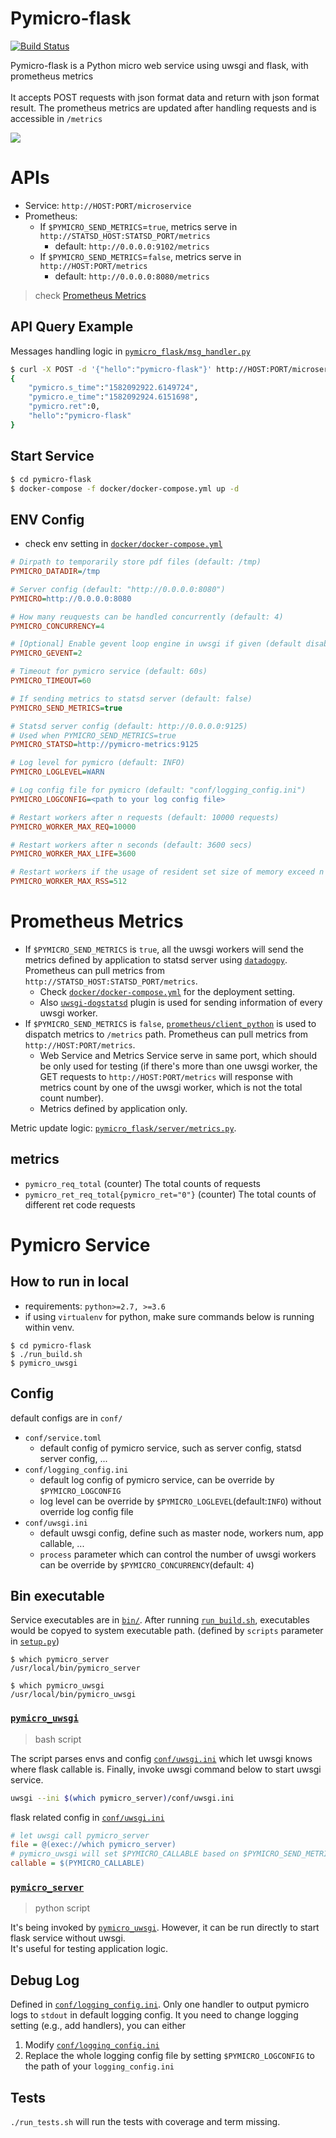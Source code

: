 # Pymicro-flask

[![Build Status](https://travis-ci.com/ShandiLin/pymicro-flask.svg?branch=master)](https://travis-ci.com/ShandiLin/pymicro-flask)

Pymicro-flask is a Python micro web service using uwsgi and flask, with prometheus metrics<br/><br/>
It accepts POST requests with json format data and return with json format result. The prometheus metrics are updated after handling requests and is accessible in `/metrics` <br/>

![](docs/img/pymicro_arch.png)

# APIs
* Service: `http://HOST:PORT/microservice`
* Prometheus:
    * If `$PYMICRO_SEND_METRICS`=`true`, metrics serve in `http://STATSD_HOST:STATSD_PORT/metrics`
        * default: `http://0.0.0.0:9102/metrics`
    * If `$PYMICRO_SEND_METRICS`=`false`, metrics serve in `http://HOST:PORT/metrics`
        * default: `http://0.0.0.0:8080/metrics`
> check [Prometheus Metrics](#Prometheus-Metrics)

## API Query Example
Messages handling logic in [`pymicro_flask/msg_handler.py`](pymicro_flask/msg_handler.py)

```bash
$ curl -X POST -d '{"hello":"pymicro-flask"}' http://HOST:PORT/microservice
{
    "pymicro.s_time":"1582092922.6149724",
    "pymicro.e_time":"1582092924.6151698",
    "pymicro.ret":0,
    "hello":"pymicro-flask"
}
```

## Start Service
```bash
$ cd pymicro-flask
$ docker-compose -f docker/docker-compose.yml up -d
```

## ENV Config
* check env setting in [`docker/docker-compose.yml`](docker/docker-compose.yml)
```ini
# Dirpath to temporarily store pdf files (default: /tmp)
PYMICRO_DATADIR=/tmp

# Server config (default: "http://0.0.0.0:8080")
PYMICRO=http://0.0.0.0:8080

# How many reuquests can be handled concurrently (default: 4)
PYMICRO_CONCURRENCY=4

# [Optional] Enable gevent loop engine in uwsgi if given (default disabled)
PYMICRO_GEVENT=2

# Timeout for pymicro service (default: 60s)
PYMICRO_TIMEOUT=60

# If sending metrics to statsd server (default: false)
PYMICRO_SEND_METRICS=true

# Statsd server config (default: http://0.0.0.0:9125)
# Used when PYMICRO_SEND_METRICS=true
PYMICRO_STATSD=http://pymicro-metrics:9125

# Log level for pymicro (default: INFO)
PYMICRO_LOGLEVEL=WARN

# Log config file for pymicro (default: "conf/logging_config.ini")
PYMICRO_LOGCONFIG=<path to your log config file>

# Restart workers after n requests (default: 10000 requests)
PYMICRO_WORKER_MAX_REQ=10000

# Restart workers after n seconds (default: 3600 secs)
PYMICRO_WORKER_MAX_LIFE=3600

# Restart workers if the usage of resident set size of memory exceed n MB (default: 512 MB)
PYMICRO_WORKER_MAX_RSS=512
```

# Prometheus Metrics
* If `$PYMICRO_SEND_METRICS` is `true`, all the uwsgi workers will send the metrics defined by application to statsd server using [`datadogpy`](https://github.com/DataDog/datadogpy). Prometheus can pull metrics from `http://STATSD_HOST:STATSD_PORT/metrics`.
    * Check [`docker/docker-compose.yml`](docker/docker-compose.yml) for the deployment setting.
    * Also [`uwsgi-dogstatsd`](https://github.com/Datadog/uwsgi-dogstatsd) plugin is used for sending information of every uwsgi worker.
* If `$PYMICRO_SEND_METRICS` is `false`, [`prometheus/client_python`](https://github.com/prometheus/client_python) is used to dispatch metrics to `/metrics` path. Prometheus can pull metrics from `http://HOST:PORT/metrics`.
    * Web Service and Metrics Service serve in same port, which should be only used for testing (if there's more than one uwsgi worker, the GET requests to `http://HOST:PORT/metrics` will response with metrics count by one of the uwsgi worker, which is not the total count number).
    * Metrics defined by application only.

Metric update logic: [`pymicro_flask/server/metrics.py`](pymicro_flask/server/metrics.py).<br/>

## metrics
* `pymicro_req_total` (counter) The total counts of requests
* `pymicro_ret_req_total{pymicro_ret="0"}` (counter) The total counts of different ret code requests

# Pymicro Service
## How to run in local
* requirements: `python>=2.7, >=3.6`
* if using `virtualenv` for python, make sure commands below is running within venv.
```shell
$ cd pymicro-flask
$ ./run_build.sh
$ pymicro_uwsgi
```

## Config
default configs are in `conf/`
* `conf/service.toml`
    * default config of pymicro service, such as server config, statsd server config, ...
* `conf/logging_config.ini`
    * default log config of pymicro service, can be override by `$PYMICRO_LOGCONFIG`
    * log level can be override by `$PYMICRO_LOGLEVEL`(default:`INFO`) without override log config file
* `conf/uwsgi.ini`
    * default uwsgi config, define such as master node, workers num, app callable, ...
    * `process` parameter which can control the number of uwsgi workers can be override by `$PYMICRO_CONCURRENCY`(default: `4`)


## Bin executable
Service executables are in [`bin/`](bin/). After running [`run_build.sh`](run_build.sh), executables would be copyed to system executable path. (defined by `scripts` parameter in [`setup.py`](setup.py))
```
$ which pymicro_server
/usr/local/bin/pymicro_server

$ which pymicro_uwsgi
/usr/local/bin/pymicro_uwsgi
```

### [`pymicro_uwsgi`](bin/pymicro_uwsgi)
> bash script

The script parses envs and config [`conf/uwsgi.ini`](conf/uwsgi.ini) which let uwsgi knows where flask callable is. Finally, invoke uwsgi command below to start uwsgi service.
```bash
uwsgi --ini $(which pymicro_server)/conf/uwsgi.ini
```
flask related config in  [`conf/uwsgi.ini`](conf/uwsgi.ini)
```ini
# let uwsgi call pymicro_server
file = @(exec://which pymicro_server)
# pymicro_uwsgi will set $PYMICRO_CALLABLE based on $PYMICRO_SEND_METRICS. DO NOT set it yourself
callable = $(PYMICRO_CALLABLE)
```

### [`pymicro_server`](bin/pymicro_server)
> python script

It's being invoked by [`pymicro_uwsgi`](bin/pymicro_uwsgi). However, it can be run directly to start flask service without uwsgi.<br/>
It's useful for testing application logic.

## Debug Log
Defined in [`conf/logging_config.ini`](conf/logging_config.ini). Only one handler to output pymicro logs to `stdout` in default logging config.
It you need to change logging setting (e.g., add handlers), you can either
1. Modify [`conf/logging_config.ini`](conf/logging_config.ini)
2. Replace the whole logging config file by setting `$PYMICRO_LOGCONFIG` to the path of your `logging_config.ini`

## Tests
`./run_tests.sh` will run the tests with coverage and term missing.
